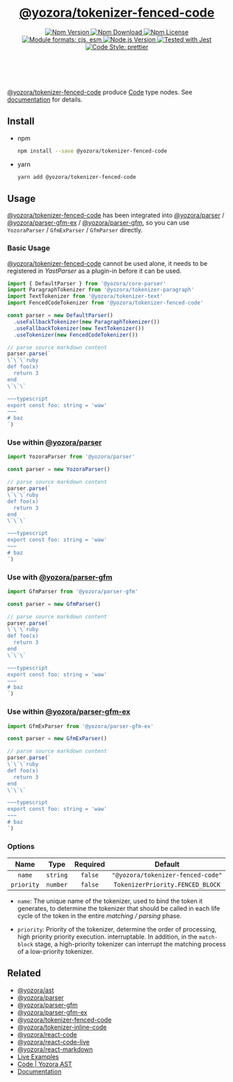 <!-- :begin use tokenizer/banner -->

<header>
  <h1 align="center">
    <a href="https://github.com/yozorajs/yozora/tree/v2.3.0/tokenizers/fenced-code#readme">@yozora/tokenizer-fenced-code</a>
  </h1>
  <div align="center">
    <a href="https://www.npmjs.com/package/@yozora/tokenizer-fenced-code">
      <img
        alt="Npm Version"
        src="https://img.shields.io/npm/v/@yozora/tokenizer-fenced-code.svg"
      />
    </a>
    <a href="https://www.npmjs.com/package/@yozora/tokenizer-fenced-code">
      <img
        alt="Npm Download"
        src="https://img.shields.io/npm/dm/@yozora/tokenizer-fenced-code.svg"
      />
    </a>
    <a href="https://www.npmjs.com/package/@yozora/tokenizer-fenced-code">
      <img
        alt="Npm License"
        src="https://img.shields.io/npm/l/@yozora/tokenizer-fenced-code.svg"
      />
    </a>
    <a href="#install">
      <img
        alt="Module formats: cjs, esm"
        src="https://img.shields.io/badge/module_formats-cjs%2C%20esm-green.svg"
      />
    </a>
    <a href="https://github.com/nodejs/node">
      <img
        alt="Node.js Version"
        src="https://img.shields.io/node/v/@yozora/tokenizer-fenced-code"
      />
    </a>
    <a href="https://github.com/facebook/jest">
      <img
        alt="Tested with Jest"
        src="https://img.shields.io/badge/tested_with-jest-9c465e.svg"
      />
    </a>
    <a href="https://github.com/prettier/prettier">
      <img
        alt="Code Style: prettier"
        src="https://img.shields.io/badge/code_style-prettier-ff69b4.svg?style=flat-square"
      />
    </a>
  </div>
</header>
<br/>

<!-- :end -->

[@yozora/tokenizer-fenced-code] produce [Code][node-type] type nodes. See [documentation][docpage]
for details.

<!-- :begin use tokenizer/usage -->

## Install

- npm

  ```bash
  npm install --save @yozora/tokenizer-fenced-code
  ```

- yarn

  ```bash
  yarn add @yozora/tokenizer-fenced-code
  ```

## Usage

[@yozora/tokenizer-fenced-code][] has been integrated into [@yozora/parser][] /
[@yozora/parser-gfm-ex][] / [@yozora/parser-gfm][], so you can use `YozoraParser` / `GfmExParser` /
`GfmParser` directly.

### Basic Usage

[@yozora/tokenizer-fenced-code][] cannot be used alone, it needs to be registered in _YastParser_ as
a plugin-in before it can be used.

```typescript {4,9}
import { DefaultParser } from '@yozora/core-parser'
import ParagraphTokenizer from '@yozora/tokenizer-paragraph'
import TextTokenizer from '@yozora/tokenizer-text'
import FencedCodeTokenizer from '@yozora/tokenizer-fenced-code'

const parser = new DefaultParser()
  .useFallbackTokenizer(new ParagraphTokenizer())
  .useFallbackTokenizer(new TextTokenizer())
  .useTokenizer(new FencedCodeTokenizer())

// parse source markdown content
parser.parse(`
\`\`\`ruby
def foo(x)
  return 3
end
\`\`\`

~~~typescript
export const foo: string = 'waw'
~~~
# baz
`)
```

### Use within [@yozora/parser][]

```typescript
import YozoraParser from '@yozora/parser'

const parser = new YozoraParser()

// parse source markdown content
parser.parse(`
\`\`\`ruby
def foo(x)
  return 3
end
\`\`\`

~~~typescript
export const foo: string = 'waw'
~~~
# baz
`)
```

### Use with [@yozora/parser-gfm][]

```typescript
import GfmParser from '@yozora/parser-gfm'

const parser = new GfmParser()

// parse source markdown content
parser.parse(`
\`\`\`ruby
def foo(x)
  return 3
end
\`\`\`

~~~typescript
export const foo: string = 'waw'
~~~
# baz
`)
```

### Use within [@yozora/parser-gfm-ex][]

```typescript
import GfmExParser from '@yozora/parser-gfm-ex'

const parser = new GfmExParser()

// parse source markdown content
parser.parse(`
\`\`\`ruby
def foo(x)
  return 3
end
\`\`\`

~~~typescript
export const foo: string = 'waw'
~~~
# baz
`)
```

### Options

|    Name    |   Type   | Required |              Default              |
| :--------: | :------: | :------: | :-------------------------------: |
|   `name`   | `string` | `false`  | `"@yozora/tokenizer-fenced-code"` |
| `priority` | `number` | `false`  | `TokenizerPriority.FENCED_BLOCK`  |

- `name`: The unique name of the tokenizer, used to bind the token it generates, to determine the
  tokenizer that should be called in each life cycle of the token in the entire _matching / parsing_
  phase.

- `priority`: Priority of the tokenizer, determine the order of processing, high priority priority
  execution. interruptable. In addition, in the `match-block` stage, a high-priority tokenizer can
  interrupt the matching process of a low-priority tokenizer.

<!-- :end -->

## Related

- [@yozora/ast][]
- [@yozora/parser][]
- [@yozora/parser-gfm][]
- [@yozora/parser-gfm-ex][]
- [@yozora/tokenizer-fenced-code][]
- [@yozora/tokenizer-inline-code][]
- [@yozora/react-code][]
- [@yozora/react-code-live][]
- [@yozora/react-markdown][]
- [Live Examples][live-examples]
- [Code | Yozora AST][node-type]
- [Documentation][docpage]

[node-type]: http://yozora.guanghechen.com/docs/package/ast#code

<!-- :begin use tokenizer/definitions -->

[live-examples]: https://yozora.guanghechen.com/docs/package/tokenizer-fenced-code#live-examples
[docpage]: https://yozora.guanghechen.com/docs/package/tokenizer-fenced-code
[homepage]: https://github.com/yozorajs/yozora/tree/v2.3.0/tokenizers/fenced-code#readme
[gfm-spec]: https://github.github.com/gfm
[mdast-homepage]: https://github.com/syntax-tree/mdast
[@yozora/ast]: https://github.com/yozorajs/yozora/tree/v2.3.0/packages/ast#readme
[@yozora/ast-util]: https://github.com/yozorajs/yozora/tree/v2.3.0/packages/ast-util#readme
[@yozora/character]: https://github.com/yozorajs/yozora/tree/v2.3.0/packages/character#readme
[@yozora/eslint-config]:
  https://github.com/yozorajs/yozora/tree/release-2.x.x/packages/eslint-config#readme
[@yozora/core-parser]: https://github.com/yozorajs/yozora/tree/v2.3.0/packages/core-parser#readme
[@yozora/core-tokenizer]:
  https://github.com/yozorajs/yozora/tree/v2.3.0/packages/core-tokenizer#readme
[@yozora/invariant]: https://github.com/yozorajs/yozora/tree/v2.3.0/packages/invariant#readme
[@yozora/jest-for-tokenizer]:
  https://github.com/yozorajs/yozora/tree/release-2.x.x/packages/jest-for-tokenizer#readme
[@yozora/parser]: https://github.com/yozorajs/yozora/tree/v2.3.0/packages/parser#readme
[@yozora/parser-gfm]: https://github.com/yozorajs/yozora/tree/v2.3.0/packages/parser-gfm#readme
[@yozora/parser-gfm-ex]:
  https://github.com/yozorajs/yozora/tree/v2.3.0/packages/parser-gfm-ex#readme
[@yozora/template-tokenizer]:
  https://github.com/yozorajs/yozora/tree/release-2.x.x/packages/template-tokenizer#readme
[@yozora/tokenizer-admonition]:
  https://github.com/yozorajs/yozora/tree/v2.3.0/tokenizers/admonition#readme
[@yozora/tokenizer-autolink]:
  https://github.com/yozorajs/yozora/tree/v2.3.0/tokenizers/autolink#readme
[@yozora/tokenizer-autolink-extension]:
  https://github.com/yozorajs/yozora/tree/v2.3.0/tokenizers/autolink-extension#readme
[@yozora/tokenizer-blockquote]:
  https://github.com/yozorajs/yozora/tree/v2.3.0/tokenizers/blockquote#readme
[@yozora/tokenizer-break]: https://github.com/yozorajs/yozora/tree/v2.3.0/tokenizers/break#readme
[@yozora/tokenizer-definition]:
  https://github.com/yozorajs/yozora/tree/v2.3.0/tokenizers/definition#readme
[@yozora/tokenizer-delete]: https://github.com/yozorajs/yozora/tree/v2.3.0/tokenizers/delete#readme
[@yozora/tokenizer-ecma-import]:
  https://github.com/yozorajs/yozora/tree/v2.3.0/tokenizers/ecma-import#readme
[@yozora/tokenizer-emphasis]:
  https://github.com/yozorajs/yozora/tree/v2.3.0/tokenizers/emphasis#readme
[@yozora/tokenizer-fenced-block]:
  https://github.com/yozorajs/yozora/tree/v2.3.0/tokenizers/fenced-block#readme
[@yozora/tokenizer-fenced-code]:
  https://github.com/yozorajs/yozora/tree/v2.3.0/tokenizers/fenced-code#readme
[@yozora/tokenizer-footnote]:
  https://github.com/yozorajs/yozora/tree/v2.3.0/tokenizers/footnote#readme
[@yozora/tokenizer-footnote-definition]:
  https://github.com/yozorajs/yozora/tree/v2.3.0/tokenizers/footnote-definition#readme
[@yozora/tokenizer-footnote-reference]:
  https://github.com/yozorajs/yozora/tree/v2.3.0/tokenizers/footnote-reference#readme
[@yozora/tokenizer-heading]:
  https://github.com/yozorajs/yozora/tree/v2.3.0/tokenizers/heading#readme
[@yozora/tokenizer-html-block]:
  https://github.com/yozorajs/yozora/tree/v2.3.0/tokenizers/html-block#readme
[@yozora/tokenizer-html-inline]:
  https://github.com/yozorajs/yozora/tree/v2.3.0/tokenizers/html-inline#readme
[@yozora/tokenizer-image]: https://github.com/yozorajs/yozora/tree/v2.3.0/tokenizers/image#readme
[@yozora/tokenizer-image-reference]:
  https://github.com/yozorajs/yozora/tree/v2.3.0/tokenizers/image-reference#readme
[@yozora/tokenizer-indented-code]:
  https://github.com/yozorajs/yozora/tree/v2.3.0/tokenizers/indented-code#readme
[@yozora/tokenizer-inline-code]:
  https://github.com/yozorajs/yozora/tree/v2.3.0/tokenizers/inline-code#readme
[@yozora/tokenizer-inline-math]:
  https://github.com/yozorajs/yozora/tree/v2.3.0/tokenizers/inline-math#readme
[@yozora/tokenizer-link]: https://github.com/yozorajs/yozora/tree/v2.3.0/tokenizers/link#readme
[@yozora/tokenizer-link-reference]:
  https://github.com/yozorajs/yozora/tree/v2.3.0/tokenizers/link-reference#readme
[@yozora/tokenizer-list]: https://github.com/yozorajs/yozora/tree/v2.3.0/tokenizers/list#readme
[@yozora/tokenizer-math]: https://github.com/yozorajs/yozora/tree/v2.3.0/tokenizers/math#readme
[@yozora/tokenizer-paragraph]:
  https://github.com/yozorajs/yozora/tree/v2.3.0/tokenizers/paragraph#readme
[@yozora/tokenizer-setext-heading]:
  https://github.com/yozorajs/yozora/tree/v2.3.0/tokenizers/setext-heading#readme
[@yozora/tokenizer-table]: https://github.com/yozorajs/yozora/tree/v2.3.0/tokenizers/table#readme
[@yozora/tokenizer-text]: https://github.com/yozorajs/yozora/tree/v2.3.0/tokenizers/text#readme
[@yozora/tokenizer-thematic-break]:
  https://github.com/yozorajs/yozora/tree/v2.3.0/tokenizers/thematic-break#readme
[@yozora/react-admonition]:
  https://github.com/yozorajs/yozora-react/tree/main/packages/admonition#readme
[@yozora/react-blockquote]:
  https://github.com/yozorajs/yozora-react/tree/main/packages/blockquote#readme
[@yozora/react-break]: https://github.com/yozorajs/yozora-react/tree/main/packages/break#readme
[@yozora/react-delete]: https://github.com/yozorajs/yozora-react/tree/main/packages/delete#readme
[@yozora/react-emphasis]:
  https://github.com/yozorajs/yozora-react/tree/main/packages/emphasis#readme
[@yozora/react-code]: https://github.com/yozorajs/yozora-react/tree/main/packages/code#readme
[@yozora/react-code-live]:
  https://github.com/yozorajs/yozora-react/tree/main/packages/code-live#readme
[@yozora/react-footnote-definitions]:
  https://github.com/yozorajs/yozora-react/tree/main/packages/footnote-definitions#readme
[@yozora/react-footnote-reference]:
  https://github.com/yozorajs/yozora-react/tree/main/packages/footnote-reference#readme
[@yozora/react-heading]: https://github.com/yozorajs/yozora-react/tree/main/packages/heading#readme
[@yozora/react-image]: https://github.com/yozorajs/yozora-react/tree/main/packages/image#readme
[@yozora/react-inline-code]:
  https://github.com/yozorajs/yozora-react/tree/main/packages/inline-code#readme
[@yozora/react-inline-math]:
  https://github.com/yozorajs/yozora-react/tree/main/packages/inline-math#readme
[@yozora/react-link]: https://github.com/yozorajs/yozora-react/tree/main/packages/link#readme
[@yozora/react-list]: https://github.com/yozorajs/yozora-react/tree/main/packages/list#readme
[@yozora/react-list-item]:
  https://github.com/yozorajs/yozora-react/tree/main/packages/list-item#readme
[@yozora/react-markdown]:
  https://github.com/yozorajs/yozora-react/tree/main/packages/markdown#readme
[@yozora/react-math]: https://github.com/yozorajs/yozora-react/tree/main/packages/math#readme
[@yozora/react-paragraph]:
  https://github.com/yozorajs/yozora-react/tree/main/packages/paragraph#readme
[@yozora/react-strong]: https://github.com/yozorajs/yozora-react/tree/main/packages/strong#readme
[@yozora/react-table]: https://github.com/yozorajs/yozora-react/tree/main/packages/table#readme
[@yozora/react-text]: https://github.com/yozorajs/yozora-react/tree/main/packages/text#readme
[@yozora/react-thematic-break]:
  https://github.com/yozorajs/yozora-react/tree/main/packages/thematic-break#readme
[doc-live-examples/gfm]: https://yozora.guanghechen.com/docs/example/gfm
[doc-@yozora/ast]: https://yozora.guanghechen.com/docs/package/ast
[doc-@yozora/ast-util]: https://yozora.guanghechen.com/docs/package/ast-util
[doc-@yozora/core-parser]: https://yozora.guanghechen.com/docs/package/core-parser
[doc-@yozora/core-tokenizer]: https://yozora.guanghechen.com/docs/package/core-tokenizer
[doc-@yozora/parser]: https://yozora.guanghechen.com/docs/package/parser
[doc-@yozora/parser-gfm]: https://yozora.guanghechen.com/docs/package/parser-gfm
[doc-@yozora/parser-gfm-ex]: https://yozora.guanghechen.com/docs/package/parser-gfm-ex
[doc-@yozora/tokenizer-admonition]: https://yozora.guanghechen.com/docs/package/tokenizer-admonition
[doc-@yozora/tokenizer-autolink]: https://yozora.guanghechen.com/docs/package/tokenizer-autolink
[doc-@yozora/tokenizer-autolink-extension]:
  https://yozora.guanghechen.com/docs/package/tokenizer-autolink-extension
[doc-@yozora/tokenizer-blockquote]: https://yozora.guanghechen.com/docs/package/tokenizer-blockquote
[doc-@yozora/tokenizer-break]: https://yozora.guanghechen.com/docs/package/tokenizer-break
[doc-@yozora/tokenizer-delete]: https://yozora.guanghechen.com/docs/package/tokenizer-delete
[doc-@yozora/tokenizer-emphasis]: https://yozora.guanghechen.com/docs/package/tokenizer-emphasis
[doc-@yozora/tokenizer-fenced-code]:
  https://yozora.guanghechen.com/docs/package/tokenizer-fenced-code
[doc-@yozora/tokenizer-heading]: https://yozora.guanghechen.com/docs/package/tokenizer-heading
[doc-@yozora/tokenizer-html-block]: https://yozora.guanghechen.com/docs/package/tokenizer-html-block
[doc-@yozora/tokenizer-html-inline]:
  https://yozora.guanghechen.com/docs/package/tokenizer-html-inline
[doc-@yozora/tokenizer-image]: https://yozora.guanghechen.com/docs/package/tokenizer-image
[doc-@yozora/tokenizer-image-reference]:
  https://yozora.guanghechen.com/docs/package/tokenizer-image-reference
[doc-@yozora/tokenizer-indented-code]:
  https://yozora.guanghechen.com/docs/package/tokenizer-indented-code
[doc-@yozora/tokenizer-inline-code]:
  https://yozora.guanghechen.com/docs/package/tokenizer-inline-code
[doc-@yozora/tokenizer-inline-math]:
  https://yozora.guanghechen.com/docs/package/tokenizer-inline-math
[doc-@yozora/tokenizer-link]: https://yozora.guanghechen.com/docs/package/tokenizer-link
[doc-@yozora/tokenizer-definition]: https://yozora.guanghechen.com/docs/package/tokenizer-definition
[doc-@yozora/tokenizer-link-reference]:
  https://yozora.guanghechen.com/docs/package/tokenizer-link-reference
[doc-@yozora/tokenizer-list]: https://yozora.guanghechen.com/docs/package/tokenizer-list
[doc-@yozora/tokenizer-math]: https://yozora.guanghechen.com/docs/package/tokenizer-math
[doc-@yozora/tokenizer-paragraph]: https://yozora.guanghechen.com/docs/package/tokenizer-paragraph
[doc-@yozora/tokenizer-setext-heading]:
  https://yozora.guanghechen.com/docs/package/tokenizer-setext-heading
[doc-@yozora/tokenizer-table]: https://yozora.guanghechen.com/docs/package/tokenizer-table
[doc-@yozora/tokenizer-text]: https://yozora.guanghechen.com/docs/package/tokenizer-text
[doc-@yozora/tokenizer-thematic-break]:
  https://yozora.guanghechen.com/docs/package/tokenizer-thematic-break
[doc-@yozora/jest-for-tokenizer]: https://yozora.guanghechen.com/docs/package/jest-for-tokenizer
[doc-@yozora/parser-gfm]: https://yozora.guanghechen.com/docs/package/parser-gfm
[gfm-atx-heading]: https://github.github.com/gfm/#atx-heading
[gfm-autolink]: https://github.github.com/gfm/#autolinks
[gfm-autolink-extension]: https://github.github.com/gfm/#autolinks-extension-
[gfm-blockquote]: https://github.github.com/gfm/#block-quotes
[gfm-bullet-list]: https://github.github.com/gfm/#bullet-list
[gfm-delete]: https://github.github.com/gfm/#strikethrough-extension-
[gfm-emphasis]: https://github.github.com/gfm/#can-open-emphasis
[gfm-fenced-code]: https://github.github.com/gfm/#fenced-code-block
[gfm-hard-line-break]: https://github.github.com/gfm/#hard-line-break
[gfm-html-block]: https://github.github.com/gfm/#html-block
[gfm-html-inline]: https://github.github.com/gfm/#raw-html
[gfm-image]: https://github.github.com/gfm/#images
[gfm-image-reference]: https://github.github.com/gfm/#example-590
[gfm-indented-code]: https://github.github.com/gfm/#indented-code-block
[gfm-inline-code]: https://github.github.com/gfm/#code-span
[gfm-link]: https://github.github.com/gfm/#inline-link
[gfm-definition]: https://github.github.com/gfm/#link-reference-definition
[gfm-link-reference]: https://github.github.com/gfm/#reference-link
[gfm-list]: https://github.github.com/gfm/#lists
[gfm-list-item]: https://github.github.com/gfm/#list-items
[gfm-list-task-item]: https://github.github.com/gfm/#task-list-items-extension-
[gfm-paragraph]: https://github.github.com/gfm/#paragraph
[gfm-setext-heading]: https://github.github.com/gfm/#setext-heading
[gfm-soft-line-break]: https://github.github.com/gfm/#soft-line-breaks
[gfm-strong]: https://github.github.com/gfm/#can-open-strong-emphasis
[gfm-tab]: https://github.github.com/gfm/#tabs
[gfm-table]: https://github.github.com/gfm/#table
[gfm-text]: https://github.github.com/gfm/#soft-line-breaks
[gfm-thematic-break]: https://github.github.com/gfm/#thematic-break

<!-- :end -->
